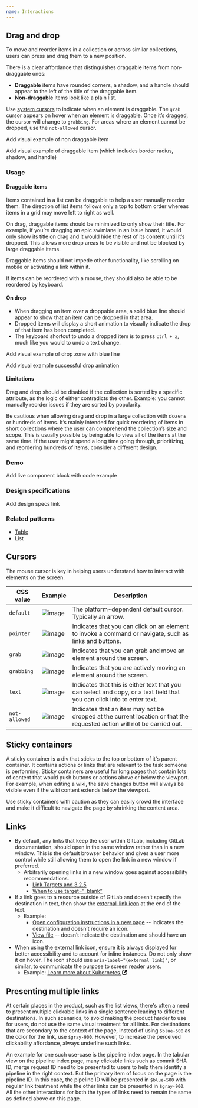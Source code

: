 ```yaml
---
name: Interactions
---
```


## Drag and drop

To move and reorder items in a collection or across similar collections, users can press and drag them to a new position.

There is a clear affordance that distinguishes draggable items from non-draggable ones:

- **Draggable** items have rounded corners, a shadow, and a handle should appear to the left of the title of the draggable item.
- **Non-draggable** items look like a plain list.

Use [system cursors](#cursors) to indicate when an element is draggable. The `grab` cursor appears on hover when an element is draggable. Once it’s dragged, the cursor will change to `grabbing`. For areas where an element cannot be dropped, use the `not-allowed` cursor.

<todo>Add visual example of non draggable item</todo>

<todo>Add visual example of draggable item (which includes border radius, shadow, and handle)</todo>

### Usage

#### Draggable items

Items contained in a list can be draggable to help a user manually reorder them. The direction of list items follows only a top to bottom order whereas items in a grid may move left to right as well.

On drag, draggable items should be minimized to only show their title. For example, if you’re dragging an epic swimlane in an issue board, it would only show its title on drag and it would hide the rest of its content until it‘s dropped. This allows more drop areas to be visible and not be blocked by large draggable items.

Draggable items should not impede other functionality, like scrolling on mobile or activating a link within it.

If items can be reordered with a mouse, they should also be able to be reordered by keyboard.

#### On drop

- When dragging an item over a droppable area, a solid blue line should appear to show that an item can be dropped in that area.
- Dropped items will display a short animation to visually indicate the drop of that item has been completed. 
- The keyboard shortcut to undo a dropped item is to press `ctrl + z`, much like you would to undo a text change. 

<todo>Add visual example of drop zone with blue line</todo>

<todo>Add visual example successful drop animation</todo>

#### Limitations

Drag and drop should be disabled if the collection is sorted by a specific attribute, as the logic of either contradicts the other. Example: you cannot manually reorder issues if they are sorted by popularity.

Be cautious when allowing drag and drop in a large collection with dozens or hundreds of items. It’s mainly intended for quick reordering of items in short collections where the user can comprehend the collection’s size and scope. This is usually possible by being able to view all of the items at the same time. If the user might spend a long time going through, prioritizing, and reordering hundreds of items, consider a different design.

### Demo

<todo>Add live component block with code example</todo>

### Design specifications

<todo>Add design specs link</todo>

### Related patterns

- [Table](/components/table)
- List

## Cursors

The mouse cursor is key in helping users understand how to interact with elements on the screen.

| **CSS value** | **Example** | **Description** |
| --- | --- | --- |
| `default` | ![image](/img/cursors-default.svg) | The platform-dependent default cursor. Typically an arrow. |
| `pointer` | ![image](/img/cursors-pointer.svg) | Indicates that you can click on an element to invoke a command or navigate, such as links and buttons. |
| `grab` | ![image](/img/cursors-grab.svg) | Indicates that you can grab and move an element around the screen. |
| `grabbing` | ![image](/img/cursors-grabbing.svg) | Indicates that you are actively moving an element around the screen. |
| `text` | ![image](/img/cursors-text.svg) | Indicates that this is either text that you can select and copy, or a text field that you can click into to enter text. |
| `not-allowed` | ![image](/img/cursors-notallowed.svg) | Indicates that an item may not be dropped at the current location or that the requested action will not be carried out. |

## Sticky containers

A sticky container is a div that sticks to the top or bottom of it's parent container. It contains actions or links that are relevant to the task someone is performing. Sticky containers are useful for long pages that contain lots of content that would push buttons or actions above or below the viewport. For example, when editing a wiki, the save changes button will always be visible even if the wiki content extends below the viewport.

Use sticky containers with caution as they can easily crowd the interface and make it difficult to navigate the page by shrinking the content area.

## Links

- By default, any links that keep the user within GitLab, including GitLab documentation, should open in the same window rather than in a new window. This is the default browser behavior and gives a user more control while still allowing them to open the link in a new window if preferred.
  - Arbitrarily opening links in a new window goes against accessibility recommendations.
    - [Link Targets and 3.2.5](https://adrianroselli.com/2020/02/link-targets-and-3-2-5.html) 
    - [When to use target=”_blank”](https://css-tricks.com/use-target_blank/)
- If a link goes to a resource outside of GitLab and doesn’t specify the destination in text, then show the [external-link icon](http://gitlab-org.gitlab.io/gitlab-svgs/?q=~external-link) at the end of the text.
    - Example:
        - [Open configuration instructions in a new page]() -- indicates the destination and doesn’t require an icon.
        - [View file]() -- doesn’t indicate the destination and should have an icon.
- When using the external link icon, ensure it is always displayed for better accessibility and to account for inline instances. Do not only show it on hover. The icon should use `aria-label="(external link)"`, or similar, to communicate the purpose to screen reader users.
     - Example: 
        <a href="#" class="gl-link">Learn more about Kubernetes 
        <svg xmlns="http://www.w3.org/2000/svg" width="16" height="16" viewBox="0 0 16 16" style="vertical-align: text-bottom" role="img" aria-label="(external link)">
        <path fill="#000000" fill-rule="evenodd" d="M5,2 C5.55228,2 6,2.44772 6,3 C6,3.55228 5.55228,4 5,4 L4,4 L4,12 L12,12 L12,11 C12,10.4477 12.4477,10 13,10 C13.5523,10 14,10.4477 14,11 L14,12 C14,13.1046 13.1046,14 12,14 L4,14 C2.89543,14 2,13.1046 2,12 L2,4 C2,2.89543 2.89543,2 4,2 L5,2 Z M15,1 L15,5.99814453 C15,6.55043453 14.5523,6.99814453 14,6.99814453 C13.4477,6.99814453 13,6.55043453 13,5.99814453 L13,4.41419 L8.71571,8.69846 C8.32519,9.08899 7.69202,9.08899 7.3015,8.69846 C6.91097,8.30794 6.91097,7.67477 7.3015,7.28425 L11.5858,3 L9.99619141,3 C9.44391141,3 8.99619141,2.55228 8.99619141,2 C8.99619141,1.44772 9.44391141,1 9.99619141,1 L15,1 Z" style="fill: currentColor;"></path>
        </svg>
        </a>

## Presenting multiple links
At certain places in the product, such as the list views, there's often a need to present multiple clickable links in a single sentence leading to different destinations. In such scenarios, to avoid making the product harder to use for users, do not use the same visual treatment for all links. For destinations that are secondary to the context of the page, instead of using `$blue-500` as the color for the link, use `$gray-900`. However, to increase the perceived clickability affordance, always underline such links.

An example for one such use-case is the pipeline index page. In the tabular view on the pipeline index page, many clickable links such as commit SHA ID, merge request ID need to be presented to users to help them identify a pipeline in the right context. But the primary item of focus on the page is the pipeline ID. In this case, the pipeline ID will be presented in `$blue-500` with regular link treatment while the other links can be presented in `$gray-900`. All the other interactions for both the types of links need to remain the same as defined above on this page. 

